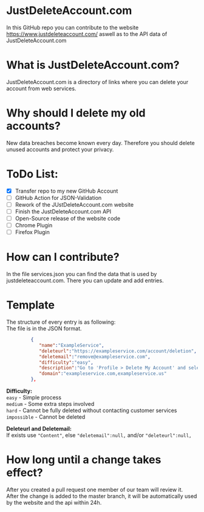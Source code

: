 # JustDeleteAccount.com
In this GitHub repo you can contribute to the website https://www.justdeleteaccount.com/ aswell as to the API data of JustDeleteAccount.com

# What is JustDeleteAccount.com?
JustDeleteAccount.com is a directory of links where you can delete your account from web services.

# Why should I delete my old accounts?
New data breaches become known every day. Therefore you should delete unused accounts and protect your privacy.

# ToDo List:
- [x] Transfer repo to my new GitHub Account
- [ ] GitHub Action for JSON-Validation 
- [ ] Rework of the JUstDeleteAccount.com website
- [ ] Finish the JustDeleteAccount.com API
- [ ] Open-Source release of the website code
- [ ] Chrome Plugin
- [ ] Firefox Plugin

# How can I contribute?
In the file services.json you can find the data that is used by justdeleteaccount.com.
There you can update and add entries.

# Template
The structure of every entry is as following:<br>
The file is in the JSON format.

```json
         {
            "name":"ExampleService",
            "deleteurl":"https://exampleservice.com/account/deletion",
            "deletemail":"remove@exampleservice.com",
            "difficulty":"easy",
            "description":"Go to 'Profile > Delete My Account' and select why you are deleting your account.",
            "domain":"exampleservice.com,exampleservice.us"
         },
```
**Difficulty:**  
`easy` - Simple process  
`medium` - Some extra steps involved  
`hard` - Cannot be fully deleted without contacting customer services  
`impossible` - Cannot be deleted  

**Deleteurl and Deletemail:**  
If exists use `"Content"`, else `"deletemail":null,` and/or `"deleteurl":null,`

# How long until a change takes effect?
After you created a pull request one member of our team will review it.  
After the change is added to the master branch, it will be automatically used by the website and the api within 24h.

